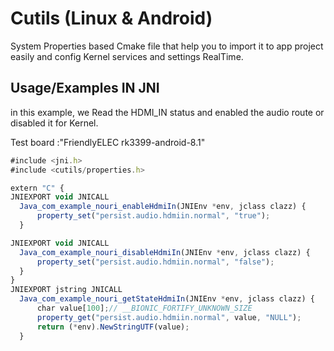 
# Cutils (Linux & Android)

System Properties based Cmake file that help you to import it to app project easily and config Kernel services and settings RealTime.






## Usage/Examples IN JNI

in this example, we Read the HDMI_IN status and enabled the audio route or disabled it for Kernel.


Test board :"FriendlyELEC rk3399-android-8.1"


```javascript
#include <jni.h>
#include <cutils/properties.h>

extern "C" {
JNIEXPORT void JNICALL
  Java_com_example_nouri_enableHdmiIn(JNIEnv *env, jclass clazz) {
      property_set("persist.audio.hdmiin.normal", "true");
  }

JNIEXPORT void JNICALL
  Java_com_example_nouri_disableHdmiIn(JNIEnv *env, jclass clazz) {
      property_set("persist.audio.hdmiin.normal", "false");
  }
}
JNIEXPORT jstring JNICALL
  Java_com_example_nouri_getStateHdmiIn(JNIEnv *env, jclass clazz) {
      char value[100];// __BIONIC_FORTIFY_UNKNOWN_SIZE
      property_get("persist.audio.hdmiin.normal", value, "NULL");
      return (*env).NewStringUTF(value);
  }

```


